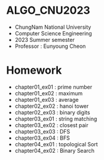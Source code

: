 # ALGO_CNU2023

- ChungNam National University
- Computer Science Engineering
- 2023 Summer semester
- Professor : Eunyoung Cheon

# Homework
- chapter01_ex01 : prime number
- chapter01_ex02 : maximum
- chapter01_ex03 : average
- chapter02_ex02 : hanoi tower
- chapter02_ex03 : binary digits
- chapter03_ex01 : string matching
- chapter03_ex02 : closest pair
- chapter03_ex03 : DFS
- chapter03_ex04 : BFS
- chapter04_ex01 : topological Sort
- chapter04_ex02 : Binary Search